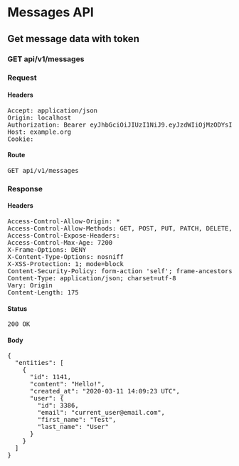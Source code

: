 # Messages API

## Get message data with token

### GET api/v1/messages
### Request

#### Headers

<pre>Accept: application/json
Origin: localhost
Authorization: Bearer eyJhbGciOiJIUzI1NiJ9.eyJzdWIiOjMzODYsImlhdCI6MTU4MzkzNTc2MywiaXNzIjoiaHR0cDovL3d3dy5leGFtcGxlLmNvbSJ9.T1z0eVXu-olN90oYof2OVxgJlfTXr-lwRBPTEVyjfiU
Host: example.org
Cookie: </pre>

#### Route

<pre>GET api/v1/messages</pre>

### Response

#### Headers

<pre>Access-Control-Allow-Origin: *
Access-Control-Allow-Methods: GET, POST, PUT, PATCH, DELETE, OPTIONS, HEAD
Access-Control-Expose-Headers: 
Access-Control-Max-Age: 7200
X-Frame-Options: DENY
X-Content-Type-Options: nosniff
X-XSS-Protection: 1; mode=block
Content-Security-Policy: form-action &#39;self&#39;; frame-ancestors &#39;self&#39;; base-uri &#39;self&#39;; default-src &#39;none&#39;; script-src &#39;self&#39;; connect-src &#39;self&#39;; img-src &#39;self&#39; https: data:; style-src &#39;self&#39; &#39;unsafe-inline&#39; https:; font-src &#39;self&#39;; object-src &#39;none&#39;; plugin-types application/pdf; child-src &#39;self&#39;; frame-src &#39;self&#39;; media-src &#39;self&#39;
Content-Type: application/json; charset=utf-8
Vary: Origin
Content-Length: 175</pre>

#### Status

<pre>200 OK</pre>

#### Body

<pre>{
  "entities": [
    {
      "id": 1141,
      "content": "Hello!",
      "created_at": "2020-03-11 14:09:23 UTC",
      "user": {
        "id": 3386,
        "email": "current_user@email.com",
        "first_name": "Test",
        "last_name": "User"
      }
    }
  ]
}</pre>
